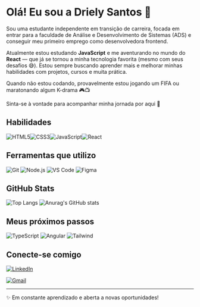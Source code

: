 
# Olá! Eu sou a Driely Santos 👋

Sou uma estudante independente em transição de carreira, focada em entrar para a faculdade de Análise e Desenvolvimento de Sistemas (ADS) e conseguir meu primeiro emprego como desenvolvedora frontend.

Atualmente estou estudando **JavaScript** e me aventurando no mundo do **React** — que já se tornou a minha tecnologia favorita (mesmo com seus desafios 😅). Estou sempre buscando aprender mais e melhorar minhas habilidades com projetos, cursos e muita prática.

Quando não estou codando, provavelmente estou jogando um FIFA ou maratonando algum K-drama 🎮📺

Sinta-se à vontade para acompanhar minha jornada por aqui 🚀

## Habilidades
![HTML5](https://img.shields.io/badge/HTML5-E34F26?style=for-the-badge&logo=html5&logoColor=white)![CSS3](https://img.shields.io/badge/CSS3-1572B6?style=for-the-badge&logo=css3&logoColor=white)![JavaScript](https://img.shields.io/badge/JavaScript-F7DF1E?style=for-the-badge&logo=javascript&logoColor=black)![React](https://img.shields.io/badge/React-20232A?style=for-the-badge&logo=react&logoColor=61DAFB)

## Ferramentas que utilizo

![Git](https://img.shields.io/badge/Git-F05032?style=for-the-badge&logo=git&logoColor=white)
![Node.js](https://img.shields.io/badge/Node.js-339933?style=for-the-badge&logo=nodedotjs&logoColor=white)
![VS Code](https://img.shields.io/badge/VS%20Code-007ACC?style=for-the-badge&logo=visual-studio-code&logoColor=white)
![Figma](https://img.shields.io/badge/Figma-000000?style=for-the-badge&logo=figma&logoColor=white)

## GitHub Stats
![Top Langs](https://github-readme-stats.vercel.app/api/top-langs/?username=DrielySantos&layout=compact&langs_count=6&theme=dracula)
![Anurag's GitHub stats](https://github-readme-stats.vercel.app/api?username=DrielySantos&show_icons=true&theme=dracula)

## Meus próximos passos
![TypeScript](https://img.shields.io/badge/TypeScript-007ACC?style=for-the-badge&logo=typescript&logoColor=white)
![Angular](https://img.shields.io/badge/Angular-DD0031?style=for-the-badge&logo=angular&logoColor=white)
![Tailwind](https://img.shields.io/badge/tailwindcss-%2338B2AC.svg?style=for-the-badge&logo=tailwind-css&logoColor=white)

## Conecte-se comigo
[![LinkedIn](https://img.shields.io/badge/LinkedIn-0077B5?style=for-the-badge&logo=linkedin&logoColor=white)](https://www.linkedin.com/in/drielysantos/)

[![Gmail](https://img.shields.io/badge/Gmail-333333?style=for-the-badge&logo=gmail&logoColor=red)](mailto:santosdriely98@gmail.com)

---
✨ Em constante aprendizado e aberta a novas oportunidades!
